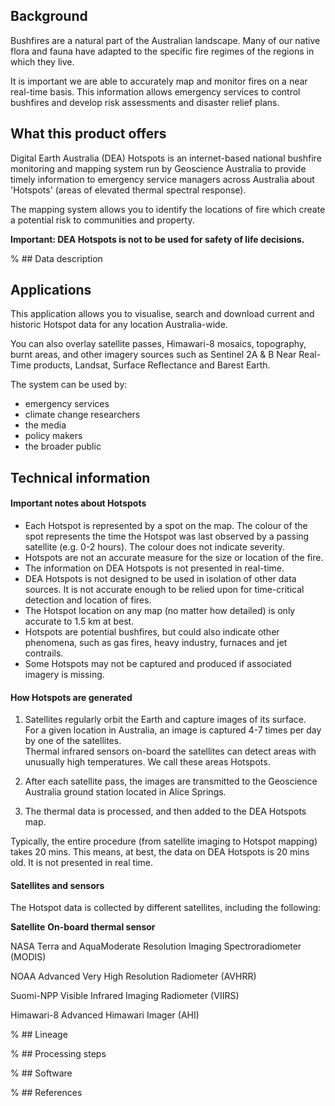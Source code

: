 ## Background

Bushfires are a natural part of the Australian landscape. Many of our native flora and fauna have adapted to the specific fire regimes of the regions in which they live.

It is important we are able to accurately map and monitor fires on a near real-time basis. This information allows emergency services to control bushfires and develop risk assessments and disaster relief plans.

## What this product offers

Digital Earth Australia (DEA) Hotspots is an internet-based national bushfire monitoring and mapping system run by Geoscience Australia to provide timely information to emergency service managers across Australia about 'Hotspots' (areas of elevated thermal spectral response).

The mapping system allows you to identify the locations of fire which create a potential risk to communities and property.

**Important: DEA Hotspots is not to be used for safety of life decisions.**

% ## Data description

## Applications

This application allows you to visualise, search and download current and historic Hotspot data for any location Australia-wide.

You can also overlay satellite passes, Himawari-8 mosaics, topography, burnt areas, and other imagery sources such as Sentinel 2A & B Near Real-Time products, Landsat, Surface Reflectance and Barest Earth.

The system can be used by:

* emergency services
* climate change researchers
* the media
* policy makers
* the broader public

## Technical information

#### Important notes about Hotspots

* Each Hotspot is represented by a spot on the map. The colour of the spot represents the time the Hotspot was last observed by a passing satellite (e.g. 0-2 hours). The colour does not indicate severity.
* Hotspots are not an accurate measure for the size or location of the fire.  
* The information on DEA Hotspots is not presented in real-time.  
* DEA Hotspots is not designed to be used in isolation of other data sources. It is not accurate enough to be relied upon for time-critical detection and location of fires.
* The Hotspot location on any map (no matter how detailed) is only accurate to 1.5 km at best.  
* Hotspots are potential bushfires, but could also indicate other phenomena, such as gas fires, heavy industry, furnaces and jet contrails.  
* Some Hotspots may not be captured and produced if associated imagery is missing.

#### How Hotspots are generated

1) Satellites regularly orbit the Earth and capture images of its surface.    
For a given location in Australia, an image is captured 4-7 times per day by one of the satellites.  
Thermal infrared sensors on-board the satellites can detect areas with unusually high temperatures. We call these areas Hotspots.

2) After each satellite pass, the images are transmitted to the Geoscience Australia ground station located in Alice Springs.  

3) The thermal data is processed, and then added to the DEA Hotspots map.

Typically, the entire procedure (from satellite imaging to Hotspot mapping) takes 20 mins. This means, at best, the data on DEA Hotspots is 20 mins old. It is not presented in real time.  

#### Satellites and sensors

The Hotspot data is collected by different satellites, including the following:

**Satellite** **On-board thermal sensor**

NASA Terra and AquaModerate Resolution Imaging Spectroradiometer (MODIS)

NOAA Advanced Very High Resolution Radiometer (AVHRR)

Suomi-NPP Visible Infrared Imaging Radiometer (VIIRS)

Himawari-8 Advanced Himawari Imager (AHI)

% ## Lineage

% ## Processing steps

% ## Software

% ## References

